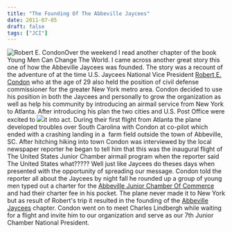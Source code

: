 ```yaml
---
title: "The Founding Of The Abbeville Jaycees"
date: 2011-07-05
draft: false
tags: ["JCI"]
---
```


![Robert E. Condon](http://usjayceefoundation.org/history/1920/images/RobertECondon_med.jpg "Robert E. Condon")Over the weekend I read another chapter of the book Young Men Can Change The World. I came across another great story this one of how the Abbeville Jaycees was founded. The story was a recount of the adventure of at the time U.S. Jaycees National Vice President [Robert E. Condon](http://usjayceefoundation.org/history/1920/1926/index.htm) who at the age of 29 also held the position of civil defense commissioner for the greater New York metro area. Condon decided to use his position in both the Jaycees and personally to grow the organization as well as help his community by introducing an airmail service from New York to Atlanta. After introducing his plan the two cities and U.S. Post Office were excited to [![](http://thebsreport.files.wordpress.com/2009/08/airmail_poster_fullsize.jpg?w=500&h=608)](http://thebsreport.wordpress.com/2009/08/12/today-in-history-august-12th/airmail_poster_fullsize/)it into act. During their first flight from Atlanta the plane developed troubles over South Carolina with Condon at co-pilot which ended with a crashing landing in a  farm field outside the town of Abbeville, SC. After hitching hiking into town Condon was interviewed by the local newspaper reporter he began to tell him that this was the inaugural flight of The United States Junior Chamber airmail program when the reporter said The United States what????? Well just like Jaycees do theses days when presented with the opportunity of spreading our message. Condon told the reporter all about the Jaycees by night fall he rounded up a group of young men typed out a charter for the [Abbeville Junior Chamber Of Commerce](http://www.greenwoodjaycees.org/) and had their charter fee in his pocket. The plane never made it to New York but as result of Robert's trip it resulted in the founding of the [Abbeville Jaycees](http://www.greenwoodjaycees.org/) chapter. Condon went on to meet Charles Lindbergh while waiting for a flight and invite him to our organization and serve as our 7th Junior Chamber National President.